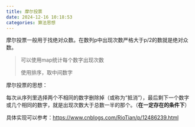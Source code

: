 ```yaml
---
title: 摩尔投票
date: 2024-12-16 10:18:53
categories: 算法思想
---
```


摩尔投票一般用于找绝对众数。在数列p中出现次数严格大于p/2的数就是绝对众数。

> 可以使用map统计每个数字出现次数
>
> 使用排序，取中间数字

摩尔投票的思想：

每次从序列里选择两个不相同的数字删除掉（或称为“抵消”），最后剩下一个数字或几个相同的数字，就是出现次数大于总数一半的那个。（**在一定存在的条件下**）

具体实现可以参考：https://www.cnblogs.com/RioTian/p/12486239.html
